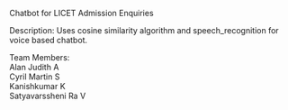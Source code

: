 Chatbot for LICET Admission Enquiries

Description: Uses cosine similarity algorithm and speech_recognition for voice based chatbot. <br />

Team Members: <br />
Alan Judith A <br />
Cyril Martin S <br />
Kanishkumar K <br />
Satyavarssheni Ra V

